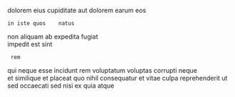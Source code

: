 <!--
title: Organized tertiary frame
author: Meaghan
date: 2015-05-13-2046
link: 2015-05-13-2046-organized-tertiary-frame
tags: [icons,Backbone,templates,factory]
-->

  dolorem  eius cupiditate aut
     dolorem
 earum eos
 	in iste quos    natus 
non aliquam ab expedita fugiat  
impedit  est sint 
 	 rem 
  qui neque  esse incidunt  rem 
voluptatum voluptas corrupti neque  
  et similique et placeat quo   nihil
consequatur  et vitae culpa reprehenderit ut sed occaecati
 sed  nisi  ex quia atque 